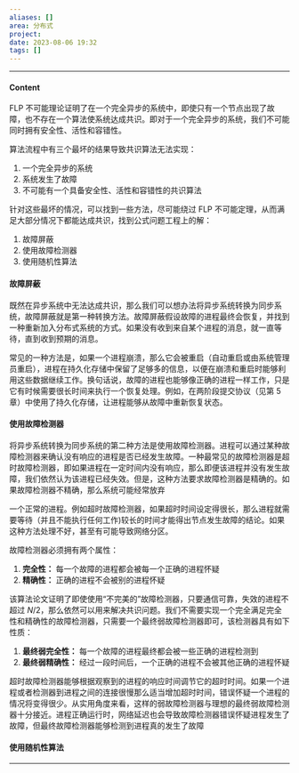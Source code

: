 ```yaml
---
aliases: []
area: 分布式
project: 
date: 2023-08-06 19:32
tags: []
---
```

---
#### Content
FLP 不可能理论证明了在一个完全异步的系统中，即使只有一个节点出现了故障，也不存在一个算法使系统达成共识。即对于一个完全异步的系统，我们不可能同时拥有安全性、活性和容错性。

算法流程中有三个最坏的结果导致共识算法无法实现：
1. 一个完全异步的系统
2. 系统发生了故障
3. 不可能有一个具备安全性、活性和容错性的共识算法

针对这些最坏的情况，可以找到一些方法，尽可能绕过 FLP 不可能定理，从而满足大部分情况下都能达成共识，找到公式问题工程上的解：
1. 故障屏蔽
2. 使用故障检测器
3. 使用随机性算法

#### 故障屏蔽
既然在异步系统中无法达成共识，那么我们可以想办法将异步系统转换为同步系统，故障屏蔽就是第一种转换方法。故障屏蔽假设故障的进程最终会恢复，并找到一种重新加入分布式系统的方式。如果没有收到来自某个进程的消息，就一直等待，直到收到预期的消息。

常见的一种方法是，如果一个进程崩溃，那么它会被重启（自动重启或由系统管理员重启），进程在持久化存储中保留了足够多的信息，以便在崩溃和重启时能够利用这些数据继续工作。换句话说，故障的进程也能够像正确的进程一样工作，只是它有时候需要很长时间来执行一个恢复处理。例如，在两阶段提交协议（见第 5 章）中使用了持久化存储，让进程能够从故障中重新恢复状态。

#### 使用故障检测器
将异步系统转换为同步系统的第二种方法是使用故障检测器。进程可以通过某种故障检测器来确认没有响应的进程是否已经发生故障。一种最常见的故障检测器是超时故障检测器，即如果进程在一定时间内没有响应，那么即便该进程并没有发生故障，我们依然认为该进程已经失效。但是，这种方法要求故障检测器是精确的。如果故障检测器不精确，那么系统可能经常放弃

一个正常的进程。例如超时故障检测器，如果超时时间设定得很长，那么进程就需要等待（并且不能执行任何工作)较长的时间才能得出节点发生故障的结论。如果这种方法处理不好，甚至有可能导致网络分区。

故障检测器必须拥有两个属性：
1. **完全性：** 每一个故障的进程都会被每一个正确的进程怀疑
2. **精确性：** 正确的进程不会被别的进程怀疑

该算法论文证明了即使使用“不完美的”故障检测器，只要通信可靠，失效的进程不超过 $N/2$，那么依然可以用来解决共识问题。我们不需要实现一个完全满足完全性和精确性的故障检测器，只需要一个最终弱故障检测器即可，该检测器具有如下性质：
1. **最终弱完全性：**
    每一个故障的进程最终都会被一些正确的进程检测到
1. **最终弱精确性：**
    经过一段时间后，一个正确的进程不会被其他正确的进程怀疑

超时故障检测器能够根据观察到的进程的响应时间调节它的超时时间。如果一个进程或者检测器到进程之间的连接很慢那么适当增加超时时间，错误怀疑一个进程的情况将变得很少。从实用角度来看，这样的弱故障检测器与理想的最终弱故障检测器十分接近。进程正确运行时，网络延迟也会导致故障检测器错误怀疑进程发生了故障，但最终故障检测器能够检测到进程真的发生了故障

#### 使用随机性算法




---